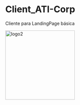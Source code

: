 # Client_ATI-Corp
Cliente para LandingPage básica

<img width="218" alt="logo2" src="https://user-images.githubusercontent.com/106891797/194764630-1cc66fc3-0657-4298-aa29-b159a2254e48.png">

